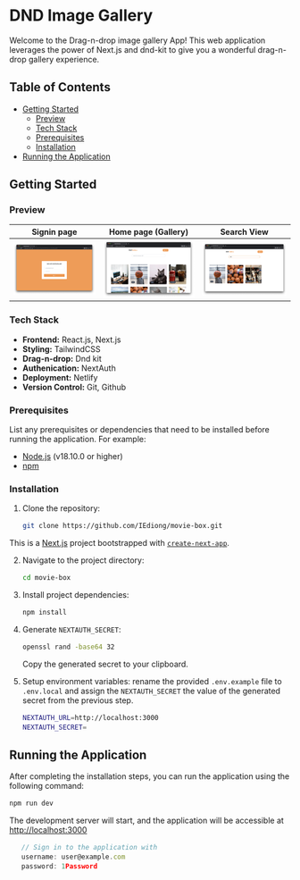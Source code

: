 # DND Image Gallery

Welcome to the Drag-n-drop image gallery App! This web application leverages the power of Next.js and dnd-kit to give you a wonderful drag-n-drop gallery experience.

## Table of Contents

- [Getting Started](#getting-started)
  - [Preview](#preview)
  - [Tech Stack](#tech-stack)
  - [Prerequisites](#prerequisites)
  - [Installation](#installation)
- [Running the Application](#running-the-application)

## Getting Started

### Preview

| Signin page | Home page (Gallery) | Search View |
| --- | --- | --- |
| ![signin page](./screenshots/desktop-signin-page.png) | ![signin page](./screenshots/desktop-home-page.png) | ![signin page](./screenshots/desktop-search-view.png) |

### Tech Stack

- **Frontend:** React.js, Next.js
- **Styling:** TailwindCSS
- **Drag-n-drop:** Dnd kit
- **Authenication:** NextAuth
- **Deployment:** Netlify
- **Version Control:** Git, Github

### Prerequisites

List any prerequisites or dependencies that need to be installed before running the application. For example:

- [Node.js](https://nodejs.org/) (v18.10.0 or higher)
- [npm](https://www.npmjs.com/)

### Installation

1. Clone the repository:

   ```bash
   git clone https://github.com/IEdiong/movie-box.git
   ```

This is a [Next.js](https://nextjs.org/) project bootstrapped with [`create-next-app`](https://github.com/vercel/next.js/tree/canary/packages/create-next-app).

2. Navigate to the project directory:

   ```bash
   cd movie-box
   ```

3. Install project dependencies:

   ```bash
   npm install
   ```

4. Generate `NEXTAUTH_SECRET`:

   ```bash
   openssl rand -base64 32
   ```

   Copy the generated secret to your clipboard.

5. Setup environment variables: rename the provided `.env.example` file to `.env.local` and assign the `NEXTAUTH_SECRET` the value of the generated secret from the previous step.

   ```bash
   NEXTAUTH_URL=http://localhost:3000
   NEXTAUTH_SECRET=
   ```

## Running the Application

After completing the installation steps, you can run the application using the following command:

```bash
npm run dev
```

The development server will start, and the application will be accessible at [http://localhost:3000](http://localhost:3000)

```js
   // Sign in to the application with
   username: user@example.com
   password: 1Password
```

<!-- ## Key Features
- **Browse Movies:** Explore a vast library of movies across different genres and categories.

- **Movie Details:** Get detailed information about each movie, including cast, plot, release date, and more.

- **Search Functionality:** Easily find your favorite movies or discover new ones with our robust search feature. -->
